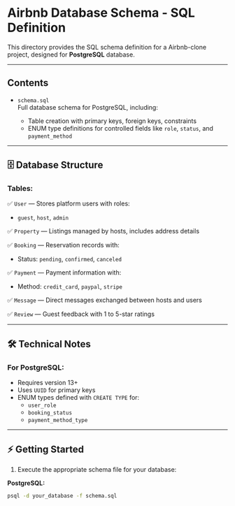 # Airbnb Database Schema - SQL Definition

This directory provides the SQL schema definition for a Airbnb-clone project, designed for **PostgreSQL** database.

---

## Contents

- `schema.sql`  
  Full database schema for PostgreSQL, including:

  - Table creation with primary keys, foreign keys, constraints
  - ENUM type definitions for controlled fields like `role`, `status`, and `payment_method`

---

## 🗄️ Database Structure

### Tables:

✅ `User` — Stores platform users with roles:

- `guest`, `host`, `admin`

✅ `Property` — Listings managed by hosts, includes address details

✅ `Booking` — Reservation records with:

- Status: `pending`, `confirmed`, `canceled`

✅ `Payment` — Payment information with:

- Method: `credit_card`, `paypal`, `stripe`

✅ `Message` — Direct messages exchanged between hosts and users

✅ `Review` — Guest feedback with 1 to 5-star ratings

---

## 🛠️ Technical Notes

### For PostgreSQL:

- Requires version 13+
- Uses `UUID` for primary keys
- ENUM types defined with `CREATE TYPE` for:
  - `user_role`
  - `booking_status`
  - `payment_method_type`

---

## ⚡ Getting Started

1. Execute the appropriate schema file for your database:

**PostgreSQL:**

```bash
psql -d your_database -f schema.sql
```
